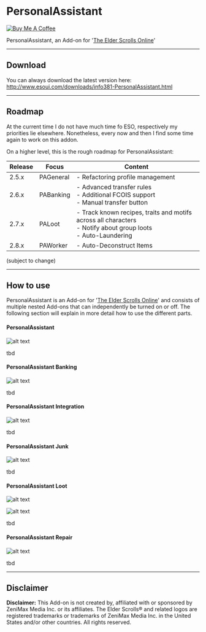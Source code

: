# PersonalAssistant
<a href="https://www.buymeacoffee.com/klingo" target="_blank"><img src="https://cdn.buymeacoffee.com/buttons/default-yellow.png" alt="Buy Me A Coffee"></a>

PersonalAssistant, an Add-on for '[The Elder Scrolls Online](https://www.elderscrollsonline.com/ "Home - The Elder Scrolls Online")'

***

## Download
You can always download the latest version here: http://www.esoui.com/downloads/info381-PersonalAssistant.html

***

## Roadmap

At the current time I do not have much time fo ESO, respectively my priorities lie elsewhere. Nonetheless, every now and then I find some time again to work on this addon.

On a higher level, this is the rough roadmap for PersonalAssistant:

| Release | Focus | Content                                                                                                     |
|---------|------------|-------------------------------------------------------------------------------------------------------------|
| 2.5.x   | PAGeneral  | - Refactoring profile management                                                                              |
| 2.6.x   | PABanking  | - Advanced transfer rules<br>- Additional FCOIS support<br>- Manual transfer button                               |
| 2.7.x   | PALoot     | - Track known recipes, traits and motifs across all characters<br>- Notify about group loots<br>- Auto-Laundering |
| 2.8.x   | PAWorker   | - Auto-Deconstruct Items                                                                                      |                                                                       |
 (subject to change)

***

## How to use
PersonalAssistant is an Add-on for '[The Elder Scrolls Online](https://www.elderscrollsonline.com/ "Home - The Elder Scrolls Online")' and consists of multiple nested Add-ons that can independently be turned on or off. The following section will explain in more detail how to use the different parts. 

#### PersonalAssistant
![alt text][pag-menu]

tbd

#### PersonalAssistant Banking
![alt text][pab-menu]

tbd

#### PersonalAssistant Integration
![alt text][pai-menu]

tbd

#### PersonalAssistant Junk
![alt text][paj-menu]

tbd

#### PersonalAssistant Loot
![alt text][pal-menu]

![alt text][pal-inventory]

tbd

#### PersonalAssistant Repair
![alt text][par-menu]

tbd




***

## Disclaimer

**Disclaimer:**
This Add-on is not created by, affiliated with or sponsored by ZeniMax Media Inc. or its affiliates. The Elder Scrolls® and related logos are registered trademarks or trademarks of ZeniMax Media Inc. in the United States and/or other countries. All rights reserved.


[buy-coffe]: https://cdn.buymeacoffee.com/buttons/v2/default-yellow.png "Buy me a coffe"
[pag-menu]: ./info/images/PAG.png "PersonalAssistant General Menu"
[pab-menu]: ./info/images/PAB.png "PersonalAssistant Banking Menu"
[pai-menu]: ./info/images/PAI.png "PersonalAssistant Integration Menu"
[paj-menu]: ./info/images/PAJ.png "PersonalAssistant Junk Menu"
[pal-menu]: ./info/images/PAL.png "PersonalAssistant Loot Menu"
[pal-inventory]: ./info/images/PAL_Inventory.png "PersonalAssistant Loot Inventory View"
[par-menu]: ./info/images/PAR.png "PersonalAssistant Repair Menu"